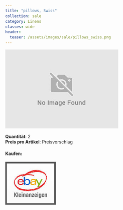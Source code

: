 ```yaml
---
title: "pillows, Swiss"
collection: sale
category: Linens
classes: wide
header: 
  teaser: /assets/images/sale/pillows_swiss.png
---
```




<a href="">
  <img src="/assets/images/sale/pillows_swiss.png" alt="pillows, Swiss">
</a>

   **Quantit&#228;t**: 2  
   **Preis pro Artikel**: Preisvorschlag  


#### Kaufen:
<a href="">
  <img src="/assets/images/ebay.png" alt="Ebay Kleinanzeigen" style="border: 5px solid #555">
</a>

